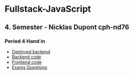 # Fullstack-JavaScript
## 4. Semester - Nicklas Dupont cph-nd76

### Period 4 Hand in

* [Deployed backend](https://secret-ocean-01633.herokuapp.com/)
* [Backend code](https://github.com/TheDanishWonder/friends)
* [Frontend code](https://github.com/TheDanishWonder/FullstackJavaScript/tree/master/Week%2019/lyndavideo-client-startcode)
* [Exams Questions](https://github.com/TheDanishWonder/FullstackJavaScript/blob/master/Week%2019/GraphQL%20exam%20questions.pdf)



